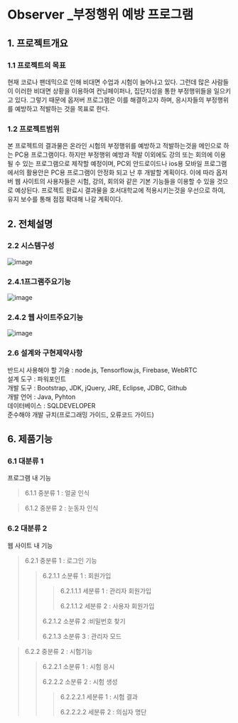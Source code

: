 # Observer _부정행위 예방 프로그램
## 1. 프로젝트개요
### 1.1 프로젝트의 목표
현재 코로나 팬데믹으로 인해 비대면 수업과 시험이 늘어나고 있다. 그런데 많은 사람들이 이러한 비대면 상황을 이용하여 컨닝페이퍼나, 집단지성을 통한 부정행위들을 일으키고 있다. 그렇기 때문에 옵저버 프로그램은 이를 해결하고자 하며, 응시자들의 부정행위를 예방하고 적발하는 것을 목표로 한다. 

### 1.2 프로젝트범위
본 프로젝트의 결과물은 온라인 시험의 부정행위를 예방하고 적발하는것을 메인으로 하는 PC용 프로그램이다. 하지만 부정행위 예방과 적발 이외에도 강의 또는 회의에 이용될 수 있는 프로그램으로 제작할 예정이며, PC외 안드로이드나 ios용 모바일 프로그램에서의 활용안은 PC용 프로그램이 안정화 되고 난 후 개발할 계획이다. 이에 따라 옵저버 웹 사이트의 사용자들은 시험, 강의, 회의와 같은 기본 기능들을 이용할 수 있을 것으로 예상된다. 
프로젝트 완료시 결과물을 호서대학교에 적용시키는것을 우선으로 하여, 유지 보수를 통해 점점 확대해 나갈 계획이다. 

## 2. 전체설명
### 2.2 시스템구성
![image](https://user-images.githubusercontent.com/84116509/119465460-a5325400-bd7e-11eb-8a90-edbe3f64262e.png)
### 2.4.1프그램주요기능
![image](https://user-images.githubusercontent.com/84116509/119465603-c98e3080-bd7e-11eb-9e48-b916c5380da6.png)
### 2.4.2 웹 사이트주요기능
![image](https://user-images.githubusercontent.com/84116509/119465711-e296e180-bd7e-11eb-8cd9-9280abcb31f2.png)
### 2.6 설계와 구현제약사항
반드시 사용해야 할 기술 : node.js, Tensorflow.js, Firebase, WebRTC<br>
설계 도구 : 파워포인트 <br>
개발 도구 : Bootstrap, JDK, jQuery, JRE, Eclipse, JDBC, Github<br>
개발 언어 : Java, Pyhton<br>
데이터베이스 : SQLDEVELOPER<br>
준수해야 개발 규치(프로그래밍 가이드, 오류코드 가이드)<br>

## 6. 제품기능
### 6.1 대분류 1
프로그램 내 기능<br>
> 6.1.1 중분류 1 : 얼굴 인식<br>

> 6.1.2 중분류 2 : 눈동자 인식<br>

### 6.2 대분류 2
웹 사이트 내 기능<br>

> 6.2.1 중분류 1 : 로그인 기능<br>
>
> > 6.2.1.1 소분류 1 : 회원가입<br>
> >
> > > 6.2.1.1.1 세분류 1 : 관리자 회원가입<br>
> > >
> > > 6.2.1.1.2 세분류 2 : 사용자 회원가입<br>
> >
> > 6.2.1.2 소분류 2 :비밀번호 찾기<br>
> > 
> > 6.2.1.3 소분류 3 : 관리자 모드<br>

> 6.2.2 중분류 2 : 시험기능<br>
> 
> > 6.2.2.1 소분류 1 : 시험 응시<br>
> > 
> > 6.2.2.2 소분류 2 : 시험 생성<br>
> > 
> > > 6.2.2.2.1 세분류 1 : 시험 결과<br>
> > > 
> > > 6.2.2.2.2 세분류 2 : 의심자 명단<br>
> > > 
